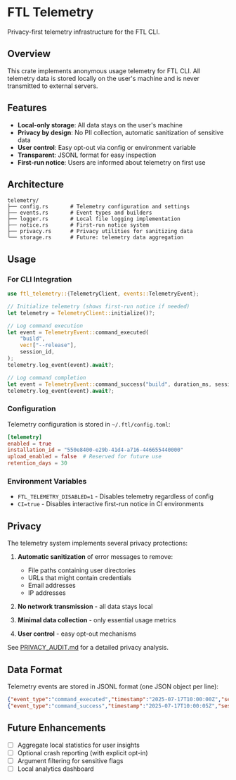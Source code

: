 # FTL Telemetry

Privacy-first telemetry infrastructure for the FTL CLI.

## Overview

This crate implements anonymous usage telemetry for FTL CLI. All telemetry data is stored locally on the user's machine and is never transmitted to external servers.

## Features

- **Local-only storage**: All data stays on the user's machine
- **Privacy by design**: No PII collection, automatic sanitization of sensitive data
- **User control**: Easy opt-out via config or environment variable
- **Transparent**: JSONL format for easy inspection
- **First-run notice**: Users are informed about telemetry on first use

## Architecture

```
telemetry/
├── config.rs       # Telemetry configuration and settings
├── events.rs       # Event types and builders
├── logger.rs       # Local file logging implementation
├── notice.rs       # First-run notice system
├── privacy.rs      # Privacy utilities for sanitizing data
└── storage.rs      # Future: telemetry data aggregation
```

## Usage

### For CLI Integration

```rust
use ftl_telemetry::{TelemetryClient, events::TelemetryEvent};

// Initialize telemetry (shows first-run notice if needed)
let telemetry = TelemetryClient::initialize()?;

// Log command execution
let event = TelemetryEvent::command_executed(
    "build",
    vec!["--release"],
    session_id,
);
telemetry.log_event(event).await?;

// Log command completion
let event = TelemetryEvent::command_success("build", duration_ms, session_id);
telemetry.log_event(event).await?;
```

### Configuration

Telemetry configuration is stored in `~/.ftl/config.toml`:

```toml
[telemetry]
enabled = true
installation_id = "550e8400-e29b-41d4-a716-446655440000"
upload_enabled = false  # Reserved for future use
retention_days = 30
```

### Environment Variables

- `FTL_TELEMETRY_DISABLED=1` - Disables telemetry regardless of config
- `CI=true` - Disables interactive first-run notice in CI environments

## Privacy

The telemetry system implements several privacy protections:

1. **Automatic sanitization** of error messages to remove:
   - File paths containing user directories
   - URLs that might contain credentials  
   - Email addresses
   - IP addresses

2. **No network transmission** - all data stays local

3. **Minimal data collection** - only essential usage metrics

4. **User control** - easy opt-out mechanisms

See [PRIVACY_AUDIT.md](./PRIVACY_AUDIT.md) for a detailed privacy analysis.

## Data Format

Telemetry events are stored in JSONL format (one JSON object per line):

```json
{"event_type":"command_executed","timestamp":"2025-07-17T10:00:00Z","session_id":"...","command":"build","args":["--release"],"ftl_version":"0.0.36","os":"macos","arch":"aarch64"}
{"event_type":"command_success","timestamp":"2025-07-17T10:00:05Z","session_id":"...","command":"build","duration_ms":5000}
```

## Future Enhancements

- [ ] Aggregate local statistics for user insights
- [ ] Optional crash reporting (with explicit opt-in)
- [ ] Argument filtering for sensitive flags
- [ ] Local analytics dashboard